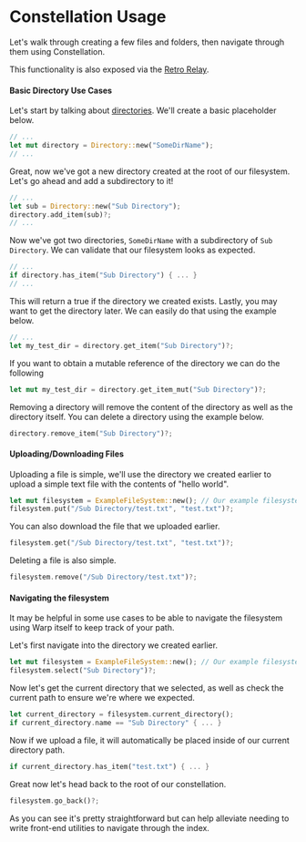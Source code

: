 # Constellation Usage

Let's walk through creating a few files and folders, then navigate through them using Constellation.

This functionality is also exposed via the [Retro Relay](api/overview.md).



#### Basic Directory Use Cases

Let's start by talking about [directories](constellation/directory.md). We'll create a basic placeholder below.

```rust
// ...
let mut directory = Directory::new("SomeDirName");
// ...
```

Great, now we've got a new directory created at the root of our filesystem. Let's go ahead and add a subdirectory to it!

```rust
// ...
let sub = Directory::new("Sub Directory");
directory.add_item(sub)?;
// ...
```
Now we've got two directories, `SomeDirName` with a subdirectory of `Sub Directory`.
We can validate that our filesystem looks as expected.

```rust
// ...
if directory.has_item("Sub Directory") { ... }
// ...
```

This will return a true if the directory we created exists.
Lastly, you may want to get the directory later. We can easily do that using the example below.

```rust
// ...
let my_test_dir = directory.get_item("Sub Directory")?;
```

If you want to obtain a mutable reference of the directory we can do the following

```rust
let mut my_test_dir = directory.get_item_mut("Sub Directory")?;
```

Removing a directory will remove the content of the directory as well as the directory itself. You can delete a directory using the example below.

```rust
directory.remove_item("Sub Directory")?;
```

#### Uploading/Downloading Files

Uploading a file is simple, we'll use the directory we created earlier to upload a simple text file with the contents of "hello world".

```rust
let mut filesystem = ExampleFileSystem::new(); // Our example filesystem
filesystem.put("/Sub Directory/test.txt", "test.txt")?;
```

You can also download the file that we uploaded earlier.

```rust
filesystem.get("/Sub Directory/test.txt", "test.txt")?;
```

Deleting a file is also simple.
```rust
filesystem.remove("/Sub Directory/test.txt")?;
```

#### Navigating the filesystem

It may be helpful in some use cases to be able to navigate the filesystem using Warp itself to keep track of your path.


Let's first navigate into the directory we created earlier.

```rust
let mut filesystem = ExampleFileSystem::new(); // Our example filesystem
filesystem.select("Sub Directory")?;
```

Now let's get the current directory that we selected, as well as check the current path to ensure we're where we expected.

```rust
let current_directory = filesystem.current_directory();
if current_directory.name == "Sub Directory" { ... }
```

Now if we upload a file, it will automatically be placed inside of our current directory path.

```rust
if current_directory.has_item("test.txt") { ... }
```

Great now let's head back to the root of our constellation.

```rust
filesystem.go_back()?;
```

As you can see it's pretty straightforward but can help alleviate needing to write front-end utilities to navigate through the index.
